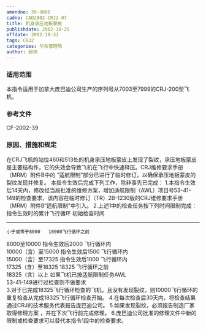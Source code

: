 ```yaml
---
amendno: 39-3806
cadno: CAD2002-CRJ2-07
title: 机身承压地板蒙皮
publishdate: 2002-10-25
effdate: 2002-10-31
tags: CRJ2
categories: 华东管理局
author: 郝炜
---
```


### 适用范围 
本指令适用于加拿大庞巴迪公司生产的序列号从7003至7999的CRJ-200型飞机。

### 参考文件
CF-2002-39 

### 原因、措施和规定 
在CRJ飞机的站位460和513处的机身承压地板蒙皮上发现了裂纹，承压地板蒙皮是主要结构件，它的失效会导致飞机在飞行中快速释压。CRJ维修要求手册（MRM）附件B中的 “适航限制”部分已进行了临时修订，以确保承压地板蒙皮的裂纹发现并修复。 
    本指令生效后完成下列工作，除非事先已完成： 
    1.本指令生效后14天内，修改经当局批准的维修方案，增加适航限制（AWL）项目号53-41-149的检查要求，该内容在临时修订（TR）2B-1230版的CRJ维修要求手册（MRM）附件B“适航限制”中引入。 
    2.上述1中的检查任务按下列时间限制完成： 
    指令生效时的累计飞行循环  初始检查时间 
  
  --------------------------------------------------------- 
    小于或等于8000   10000飞行循环之前   
8000至10000  指令生效后2000 飞行循环内  
10000（含）至15000  指令生效后1500 飞行循环内  
15000（含）至17325  指令生效后1000 飞行循环内  
17325（含）至18325  18325 飞行循环之前  
18325（含）以上  如果飞机已按适航限制任务AWL  
53-41-149进行过检查则不做要求  
    3.对于已完成18325飞行循环检查的飞机，且没有发现裂纹，则10000飞行循环的重复检查从完成18325飞行循环检查开始。 
    4.在每次检查后30天内，将检查结果通过CRJ的技术服务代表报告庞巴迪公司。 
    5.如果发现裂纹，必须报告制造厂家取得修理方案 ，并在下次飞行前完成修理。 
    6.庞巴迪公司批准的修理文件中新的限制或检查要求可以替代本指令1段中的检查要求。

